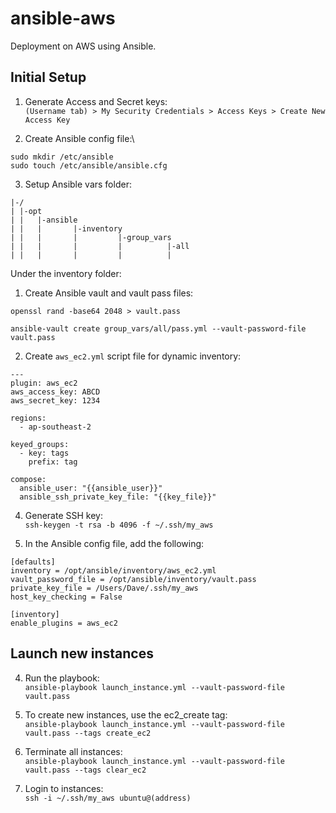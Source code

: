 # ansible-aws
Deployment on AWS using Ansible.

## Initial Setup
1. Generate Access and Secret keys:\
`(Username tab) > My Security Credentials > Access Keys > Create New Access Key`

2. Create Ansible config file:\
```
sudo mkdir /etc/ansible
sudo touch /etc/ansible/ansible.cfg
```

3. Setup Ansible vars folder:
```
|-/
| |-opt
| |   |-ansible
| |   |       |-inventory
| |   |       |         |-group_vars
| |   |       |         |          |-all
| |   |       |         |          |
```
Under the inventory folder:
  1. Create Ansible vault and vault pass files:
  ```
  openssl rand -base64 2048 > vault.pass
  
  ansible-vault create group_vars/all/pass.yml --vault-password-file vault.pass
  ```
  
  2. Create `aws_ec2.yml` script file for dynamic inventory:
  ```
  ---
  plugin: aws_ec2
  aws_access_key: ABCD
  aws_secret_key: 1234

  regions:
    - ap-southeast-2

  keyed_groups:
    - key: tags
      prefix: tag

  compose:
    ansible_user: "{{ansible_user}}"
    ansible_ssh_private_key_file: "{{key_file}}"
  ```
  
4. Generate SSH key:\
`ssh-keygen -t rsa -b 4096 -f ~/.ssh/my_aws`

5. In the Ansible config file, add the following:
```
[defaults]
inventory = /opt/ansible/inventory/aws_ec2.yml
vault_password_file = /opt/ansible/inventory/vault.pass
private_key_file = /Users/Dave/.ssh/my_aws
host_key_checking = False

[inventory]
enable_plugins = aws_ec2
```

## Launch new instances

4. Run the playbook:\
`ansible-playbook launch_instance.yml --vault-password-file vault.pass`

5. To create new instances, use the ec2_create tag:\
`ansible-playbook launch_instance.yml --vault-password-file vault.pass --tags create_ec2`

6. Terminate all instances:\
`ansible-playbook launch_instance.yml --vault-password-file vault.pass --tags clear_ec2`

7. Login to instances:\
`ssh -i ~/.ssh/my_aws ubuntu@(address)`

